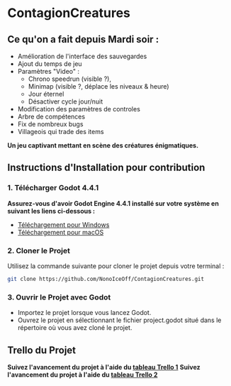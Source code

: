 # ContagionCreatures

## Ce qu'on a fait depuis Mardi soir :

- Amélioration de l'interface des sauvegardes
- Ajout du temps de jeu
- Paramètres "Video" : 
	- Chrono speedrun (visible ?), 
	- Minimap (visible ?, déplace les niveaux & heure)
	- Jour éternel
	- Désactiver cycle jour/nuit
- Modification des paramètres de controles
- Arbre de compétences
- Fix de nombreux bugs
- Villageois qui trade des items

**Un jeu captivant mettant en scène des créatures énigmatiques.**



## Instructions d'Installation pour contribution

### 1. Télécharger Godot 4.4.1
**Assurez-vous d'avoir Godot Engine 4.4.1 installé sur votre système en suivant les liens ci-dessous :**
- [Téléchargement pour Windows](https://godotengine.org/download/windows/)
- [Téléchargement pour macOS](https://godotengine.org/download/macos/)

### 2. Cloner le Projet
Utilisez la commande suivante pour cloner le projet depuis votre terminal :
```bash
git clone https://github.com/NonoIceOff/ContagionCreatures.git
```

### 3. Ouvrir le Projet avec Godot
- Importez le projet lorsque vous lancez Godot.
- Ouvrez le projet en sélectionnant le fichier project.godot situé dans le répertoire où vous avez cloné le projet.


## Trello du Projet
**Suivez l'avancement du projet à l'aide du [tableau Trello 1](https://trello.com/b/1bYhk1i6)**
**Suivez l'avancement du projet à l'aide du [tableau Trello 2](https://trello.com/b/zWZ8ErgG/contagion-creatures-2)**